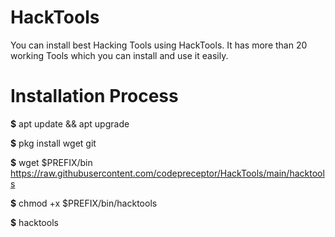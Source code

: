 # HackTools
You can install best Hacking Tools using HackTools.
It has more than 20 working Tools which you can install and use it easily.



# Installation Process

**$**   apt update && apt upgrade
 
**$** pkg install wget git

**$**  wget $PREFIX/bin https://raw.githubusercontent.com/codepreceptor/HackTools/main/hacktools

**$**  chmod +x $PREFIX/bin/hacktools

**$** hacktools


